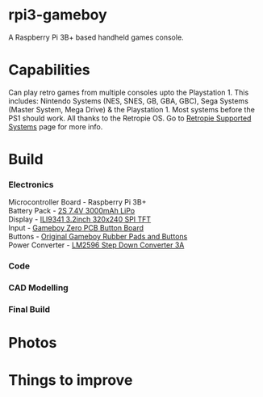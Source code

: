 # rpi3-gameboy
A Raspberry Pi 3B+ based handheld games console.

# Capabilities
Can play retro games from multiple consoles upto the Playstation 1. This includes: Nintendo Systems (NES, SNES, GB, GBA, GBC), Sega Systems (Master System, Mega Drive) & the Playstation 1. Most systems before the PS1 should work. All thanks to the Retropie OS. Go to [Retropie Supported Systems](https://retropie.org.uk/docs/Supported-Systems/) page for more info.

# Build
### Electronics
Microcontroller Board - Raspberry Pi 3B+  
Battery Pack - [2S 7.4V 3000mAh LiPo](https://www.aliexpress.com/item/1005005797608566.html)  
Display - [ILI9341 3.2inch 320x240 SPI TFT](https://www.aliexpress.com/item/1005003120684423.html)  
Input - [Gameboy Zero PCB Button Board](https://www.aliexpress.com/item/32993474020.html)  
Buttons - [Original Gameboy Rubber Pads and Buttons](https://www.aliexpress.com/item/1005002518901690.html)  
Power Converter - [LM2596 Step Down Converter 3A](https://www.aliexpress.com/item/32653212622.html)  

### Code


### CAD Modelling

### Final Build

# Photos

# Things to improve

